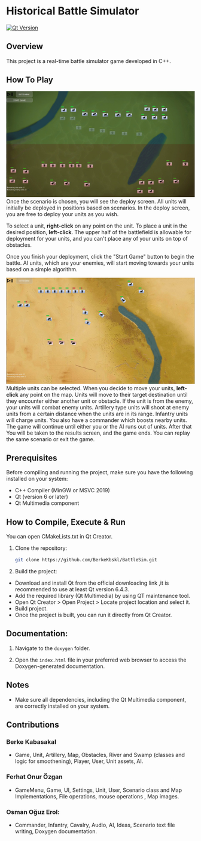 # Historical Battle Simulator
[![Qt Version](https://img.shields.io/badge/Qt-6.6.1-blue.svg)](https://www.qt.io/)

## Overview

This project is a real-time battle simulator game developed in C++.

## How To Play
![Screenshot 1](./images/screenshots/ss1.jpeg)
Once the scenario is chosen, you will see the deploy screen. All units will initially be deployed in positions based on scenarios. In the deploy screen, you are free to deploy your units as you wish.

To select a unit, **right-click** on any point on the unit. To place a unit in the desired position, **left-click**. The upper half of the battlefield is allowable for deployment for your units, and you can't place any of your units on top of obstacles.

Once you finish your deployment, click the "Start Game" button to begin the battle. AI units, which are your enemies, will start moving towards your units based on a simple algorithm. 

![Screenshot 2](./images/screenshots/ss2.jpeg)
Multiple units can be selected. When you decide to move your units, **left-click** any point on the map. Units will move to their target destination until they encounter either another unit or obstacle. If the unit is from the enemy, your units will combat enemy units. Artillery type units will shoot at enemy units from a certain distance when the units are in its range. Infantry units will charge units. You also have a commander which boosts nearby units. The game will continue until either you or the AI runs out of units. After that You will be taken to the results screen, and the game ends. You can replay the same scenario or exit the game.

## Prerequisites

Before compiling and running the project, make sure you have the following installed on your system:

- C++ Compiler (MinGW or MSVC 2019)
- Qt (version 6 or later)
- Qt Multimedia component

## How to Compile, Execute & Run  

You can open CMakeLists.txt in Qt Creator.

1. Clone the repository:

    ```bash
    git clone https://github.com/BerkeKbskl/BattleSim.git
    ```

2. Build the project:

- Download and install Qt from the official downloading link ,it is recommended to use at least Qt version 6.4.3.
- Add the required library (Qt Multimedia) by using QT maintenance tool. 
- Open Qt Creator > Open Project > Locate project location and select it.
- Build project.
- Once the project is built, you can run it directly from Qt Creator. 

## Documentation:

1. Navigate to the `doxygen` folder.

2. Open the `index.html` file in your preferred web browser to access the Doxygen-generated documentation.


## Notes
- Make sure all dependencies, including the Qt Multimedia component, are correctly installed on your system.

## Contributions

### Berke Kabasakal
- Game, Unit, Artillery, Map, Obstacles, River and Swamp (classes and logic for smoothening), Player, User, Unit assets, AI.

### Ferhat Onur Özgan
- GameMenu, Game,  UI, Settings, Unit, User, Scenario class and Map Implementations, File operations, mouse operations , Map images. 

### Osman Oğuz Erol:
- Commander, Infantry, Cavalry, Audio, AI, Ideas,  Scenario text file writing, Doxygen documentation.
